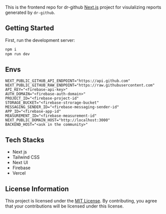 This is the frontend repo for dr-github [Next.js](https://nextjs.org/) project for visulalizing reports generated by `dr-github`.

## Getting Started

First, run the development server:

```bash
npm i
npm run dev
```

## Envs

```
NEXT_PUBLIC_GITHUB_API_ENDPOINT="https://api.github.com"
NEXT_PUBLIC_GITHUB_RAW_ENDPOINT="https://raw.githubusercontent.com"
API_KEY="<firebase-api-key>"
AUTH_DOMAIN="<firebase-auth-domain>"
PROJECT_ID="<firebase-project-id"
STORAGE_BUCKET="<firebase-strorage-bucket"
MESSAGING_SENDER_ID="<firebase-messaging-sender-id"
APP_ID="<firebase-app-id"
MEASUREMENT_ID="<firebase-measurement-id"
NEXT_PUBLIC_DOMAIN_HOST="http://localhost:3000"
BACKEND_HOST="<ask in the community>"
```

## Tech Stacks

- Next js
- Tailwind CSS
- Next UI
- Firebase
- Vercel

## License Information

This project is licensed under the [MIT License](./LICENSE.md). By contributing, you agree that your contributions will be licensed under this license.
